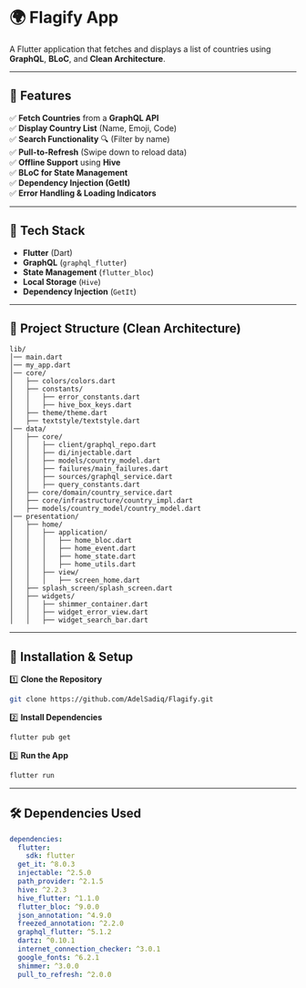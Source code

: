 
# **🌍 Flagify App**  

A Flutter application that fetches and displays a list of countries using **GraphQL**, **BLoC**, and **Clean Architecture**.  

---

## **📌 Features**  

✅ **Fetch Countries** from a **GraphQL API**  
✅ **Display Country List** (Name, Emoji, Code)  
✅ **Search Functionality** 🔍 (Filter by name)  
✅ **Pull-to-Refresh** (Swipe down to reload data)  
✅ **Offline Support** using **Hive**  
✅ **BLoC for State Management**  
✅ **Dependency Injection (GetIt)**  
✅ **Error Handling & Loading Indicators**  

---

## **🚀 Tech Stack**  

- **Flutter** (Dart)  
- **GraphQL** (`graphql_flutter`)  
- **State Management** (`flutter_bloc`)  
- **Local Storage** (`Hive`)  
- **Dependency Injection** (`GetIt`)  

---

## **📂 Project Structure (Clean Architecture)**  

```
lib/
│── main.dart  
│── my_app.dart
│── core/  
│   ├── colors/colors.dart
│   ├── constants/
│   │   ├── error_constants.dart
│   │   ├── hive_box_keys.dart
│   ├── theme/theme.dart
│   ├── textstyle/textstyle.dart
│── data/
│   ├── core/
│   │   ├── client/graphql_repo.dart
│   │   ├── di/injectable.dart
│   │   ├── models/country_model.dart  
│   │   ├── failures/main_failures.dart
│   │   ├── sources/graphql_service.dart  
│   │   ├── query_constants.dart
│   ├── core/domain/country_service.dart
│   ├── core/infrastructure/country_impl.dart
│   ├── models/country_model/country_model.dart 
│── presentation/  
│   ├── home/
│   │   ├── application/
│   │   │   ├── home_bloc.dart
│   │   │   ├── home_event.dart
│   │   │   ├── home_state.dart
│   │   │   ├── home_utils.dart
│   │   ├── view/
│   │   │   ├── screen_home.dart
│   ├── splash_screen/splash_screen.dart  
│   ├── widgets/
│   │   ├── shimmer_container.dart
│   │   ├── widget_error_view.dart
│   │   ├── widget_search_bar.dart
```  

---

## **🔧 Installation & Setup**  

1️⃣ **Clone the Repository**  

```bash
git clone https://github.com/AdelSadiq/Flagify.git
```
  
2️⃣ **Install Dependencies**  

```bash
flutter pub get
```

3️⃣ **Run the App**  

```bash
flutter run
```

---

## **🛠️ Dependencies Used**  

```yaml
dependencies:
  flutter:
    sdk: flutter
  get_it: ^8.0.3
  injectable: ^2.5.0
  path_provider: ^2.1.5
  hive: ^2.2.3
  hive_flutter: ^1.1.0
  flutter_bloc: ^9.0.0
  json_annotation: ^4.9.0
  freezed_annotation: ^2.2.0
  graphql_flutter: ^5.1.2
  dartz: ^0.10.1
  internet_connection_checker: ^3.0.1
  google_fonts: ^6.2.1
  shimmer: ^3.0.0
  pull_to_refresh: ^2.0.0
```
